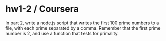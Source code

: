 hw1-2 / Coursera
=====

In part 2, write a node.js script that writes the first 100 prime numbers to a file, with each prime separated by a comma. Remember that the first prime number is 2, and use a function that tests for primality.
